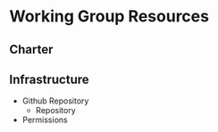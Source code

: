 # Working Group Resources

## Charter

## Infrastructure
- Github Repository
    - Repository
- Permissions